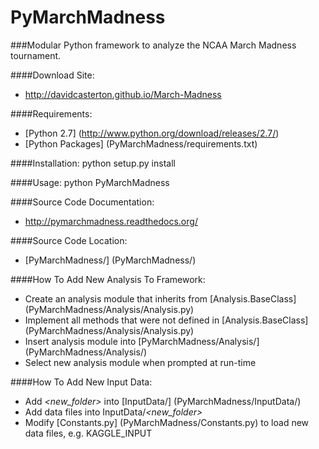 PyMarchMadness
=============
###Modular Python framework to analyze the NCAA March Madness tournament.

####Download Site:
- http://davidcasterton.github.io/March-Madness

####Requirements:
  - [Python 2.7] (http://www.python.org/download/releases/2.7/)
  - [Python Packages] (PyMarchMadness/requirements.txt)

####Installation:
    python setup.py install

####Usage:
    python PyMarchMadness
    
####Source Code Documentation:
- http://pymarchmadness.readthedocs.org/

####Source Code Location:
- [PyMarchMadness/] (PyMarchMadness/)

####How To Add New Analysis To Framework:
  - Create an analysis module that inherits from [Analysis.BaseClass] (PyMarchMadness/Analysis/Analysis.py)
  - Implement all methods that were not defined in [Analysis.BaseClass] (PyMarchMadness/Analysis/Analysis.py)
  - Insert analysis module into [PyMarchMadness/Analysis/] (PyMarchMadness/Analysis/)
  - Select new analysis module when prompted at run-time

####How To Add New Input Data:
- Add *\<new_folder\>* into [InputData/] (PyMarchMadness/InputData/)
- Add data files into InputData/*\<new_folder\>*
- Modify [Constants.py] (PyMarchMadness/Constants.py) to load new data files, e.g. KAGGLE_INPUT
